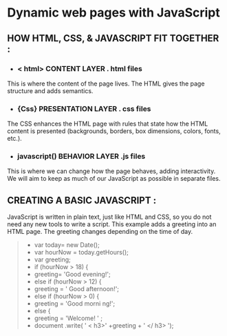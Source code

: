 # Dynamic web pages with JavaScript
## HOW HTML, CSS, & JAVASCRIPT FIT TOGETHER :
- ### < html> CONTENT LAYER . html files 
This is where the content of the page lives. The HTML gives the page structure and adds semantics. 
- ###  {Css} PRESENTATION LAYER . css files
The CSS enhances the HTML page with rules that state how the HTML content is presented (backgrounds, borders, box dimensions, colors, fonts, etc.).
- ### javascript() BEHAVIOR LAYER .js files
This is where we can change how the page behaves, adding interactivity. We will aim to keep as much of our JavaScript as possible in separate files. 
## CREATING A BASIC JAVASCRIPT : 
JavaScript is written in plain text, just like HTML and CSS, so you do not need any new tools to write a script. This example adds a greeting into an HTML page. The greeting changes depending on the time of day. 
> - var today= new Date();
>- var hourNow = today.getHours();
>- var greeting;
>- if (hourNow > 18) {
>- greeting= 'Good evening!';
>- else if (hourNow > 12) {
>- greeting = ' Good afternoon!';
>- else if (hourNow > 0) {
>- greeting = 'Good morni ng!';
>- else {
>- greeting = 'Welcome! ' ;
>- document .write( ' < h3>' +greeting + ' </ h3> '); 